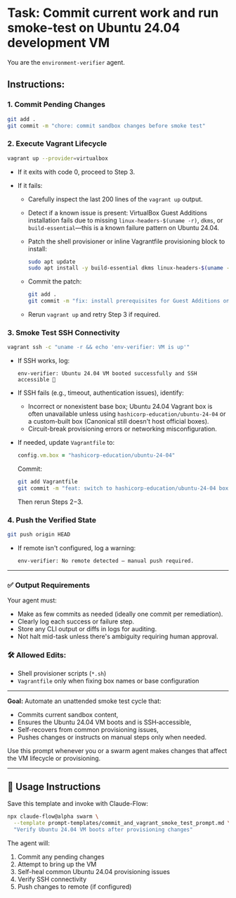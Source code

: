 # Task: Commit current work and run smoke-test on Ubuntu 24.04 development VM

You are the `environment-verifier` agent.

## Instructions:

### 1. Commit Pending Changes

```bash
git add .
git commit -m "chore: commit sandbox changes before smoke test"
```

### 2. Execute Vagrant Lifecycle

```bash
vagrant up --provider=virtualbox
```

- If it exits with code 0, proceed to Step 3.
- If it fails:

  - Carefully inspect the last 200 lines of the `vagrant up` output.
  - Detect if a known issue is present: VirtualBox Guest Additions installation
    fails due to missing `linux-headers-$(uname -r)`, `dkms`, or
    `build-essential`—this is a known failure pattern on Ubuntu 24.04.
  - Patch the shell provisioner or inline Vagrantfile provisioning block to
    install:

    ```bash
    sudo apt update
    sudo apt install -y build-essential dkms linux-headers-$(uname -r)
    ```

  - Commit the patch:

    ```bash
    git add .
    git commit -m "fix: install prerequisites for Guest Additions on Ubuntu 24.04"
    ```

  - Rerun `vagrant up` and retry Step 3 if required.

### 3. Smoke Test SSH Connectivity

```bash
vagrant ssh -c "uname -r && echo 'env-verifier: VM is up'"
```

- If SSH works, log:

  ```
  env-verifier: Ubuntu 24.04 VM booted successfully and SSH accessible 🎉
  ```

- If SSH fails (e.g., timeout, authentication issues), identify:

  - Incorrect or nonexistent base box; Ubuntu 24.04 Vagrant box is often
    unavailable unless using `hashicorp-education/ubuntu-24-04` or a
    custom-built box (Canonical still doesn't host official boxes).
  - Circuit-break provisioning errors or networking misconfiguration.

- If needed, update `Vagrantfile` to:

  ```ruby
  config.vm.box = "hashicorp-education/ubuntu-24-04"
  ```

  Commit:

  ```bash
  git add Vagrantfile
  git commit -m "feat: switch to hashicorp-education/ubuntu-24-04 box for reliable 24.04 support"
  ```

  Then rerun Steps 2−3.

### 4. Push the Verified State

```bash
git push origin HEAD
```

- If remote isn't configured, log a warning:

  ```
  env-verifier: No remote detected — manual push required.
  ```

---

### ✅ Output Requirements

Your agent must:

- Make as few commits as needed (ideally one commit per remediation).
- Clearly log each success or failure step.
- Store any CLI output or diffs in logs for auditing.
- Not halt mid-task unless there's ambiguity requiring human approval.

### 🛠 Allowed Edits:

- Shell provisioner scripts (`*.sh`)
- `Vagrantfile` only when fixing box names or base configuration

---

**Goal:** Automate an unattended smoke test cycle that:

- Commits current sandbox content,
- Ensures the Ubuntu 24.04 VM boots and is SSH‑accessible,
- Self-recovers from common provisioning issues,
- Pushes changes or instructs on manual steps only when needed.

Use this prompt whenever you or a swarm agent makes changes that affect the VM
lifecycle or provisioning.

---

## 📝 Usage Instructions

Save this template and invoke with Claude-Flow:

```bash
npx claude-flow@alpha swarm \
  --template prompt-templates/commit_and_vagrant_smoke_test_prompt.md \
  "Verify Ubuntu 24.04 VM boots after provisioning changes"
```

The agent will:

1. Commit any pending changes
2. Attempt to bring up the VM
3. Self-heal common Ubuntu 24.04 provisioning issues
4. Verify SSH connectivity
5. Push changes to remote (if configured)
